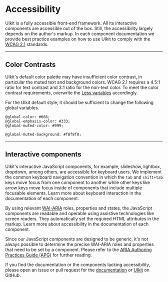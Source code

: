# Accessibility

UIkit is a fully accessible front-end framework. All its interactive components are accessible out of the box. Still, the accessibility largely depends on the author's markup. In each component documentation we provide best practice examples on how to use UIkit to comply with the [WCAG 2.1](https://www.w3.org/TR/WCAG/) standards. 

***

## Color Contrasts

UIkit's default color palette may have insufficient color contrast, in particular the muted text and background colors. WCAG 2.1 requires a 4.5:1 ratio for text contrast and 3:1 ratio for the non-text color. To meet the color contrast requirements, overwrite the [Less variables](less.md#use-variables) accordingly.

For the UIkit default style, it should be sufficient to change the following global variables. 

```less
@global-color: #666;
@global-emphasis-color: #333;
@global-muted-color: #999;

@global-muted-background: #f8f8f8;
```

***

## Interactive components

UIkit's interactive JavaScript components, for example, slideshow, lightbox, dropdown, among others, are accessible for keyboard users. We implement the common keyboard navigation convention in which the `tab` and `shift+tab` keys move focus from one component to another while other keys like arrow keys move focus inside of components that include multiple focusable elements. Learn more about keyboard interaction in the documentation of each component.

By using relevant [WAI-ARIA](https://www.w3.org/WAI/standards-guidelines/aria/) roles, properties and states, the JavaScript components are readable and operable using assistive technologies like screen readers. They automatically set the required HTML attributes in the markup. Learn more about accessibility in the documentation of each component. 

Since our JavaScript components are designed to be generic, it's not always possible to determine the precise WAI-ARIA roles and properties that need to be set by a component. Please refer to the [ARIA Authoring Practices Guide (APG)](https://www.w3.org/WAI/ARIA/apg/) for further reading. 

If you find the documentation or the components lacking accessibility, please open an issue or pull request for the [documentation](https://github.com/uikit/uikit-site) or [UIkit](https://github.com/uikit/uikit) on GitHub.
